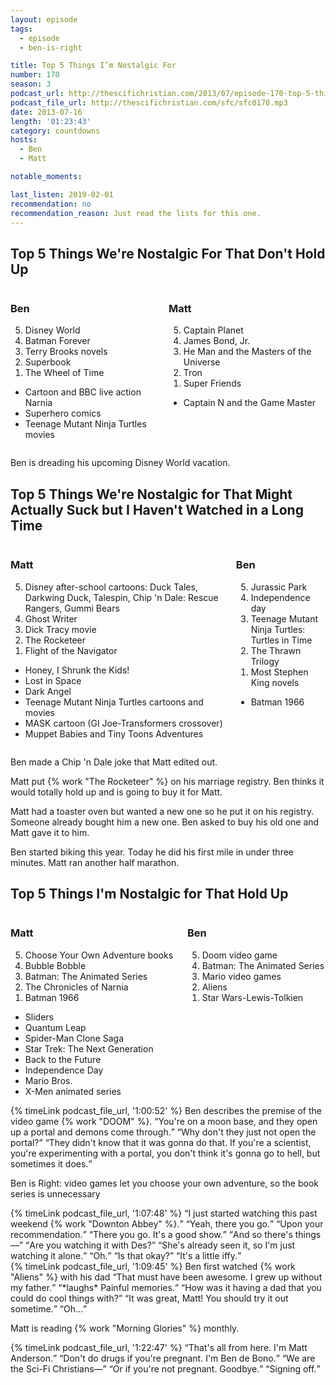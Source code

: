```yaml
---
layout: episode
tags:
  - episode
  - ben-is-right

title: Top 5 Things I’m Nostalgic For
number: 170
season: 3
podcast_url: http://thescifichristian.com/2013/07/episode-170-top-5-things-im-nostalgic-for/
podcast_file_url: http://thescifichristian.com/sfc/sfc0170.mp3
date: 2013-07-16
length: '01:23:43'
category: countdowns
hosts:
  - Ben
  - Matt

notable_moments:

last_listen: 2019-02-01
recommendation: no
recommendation_reason: Just read the lists for this one.
---
```


<div class="top-five">
  <h2 class="has-text-centered">Top 5 Things We're Nostalgic For That Don't Hold Up</h2>
  <div class="columns">
    <div class="column ben">
      <h3>Ben</h3>
      <ol reversed>
        <li>Disney World
        <li>Batman Forever
        <li>Terry Brooks novels
        <li>Superbook
        <li>The Wheel of Time 
      </ol>
      <ul class="runner-ups">
        <li>Cartoon and BBC live action Narnia
        <li>Superhero comics
        <li>Teenage Mutant Ninja Turtles movies
      </ul>
    </div>
    <div class="column matt">
      <h3>Matt</h3>
      <ol reversed>
        <li>Captain Planet
        <li>James Bond, Jr.
        <li>He Man and the Masters of the Universe
        <li>Tron
        <li>Super Friends
      </ol>
      <ul class="runner-ups">
        <li>Captain N and the Game Master
      </ul>
    </div>
  </div>
</div>

Ben is dreading his upcoming Disney World vacation. 

<div class="top-five">
  <h2 class="has-text-centered">Top 5 Things We're Nostalgic for That Might Actually Suck but I Haven't Watched in a Long Time</h2>
  <div class="columns">
    <div class="column matt">
      <h3>Matt</h3>
      <ol reversed>
        <li>Disney after-school cartoons: Duck Tales, Darkwing Duck, Talespin, Chip 'n Dale: Rescue Rangers, Gummi Bears
        <li>Ghost Writer
        <li>Dick Tracy movie
        <li>The Rocketeer 
        <li>Flight of the Navigator
      </ol>
      <ul class="runner-ups">
        <li>Honey, I Shrunk the Kids!
        <li>Lost in Space
        <li>Dark Angel
        <li>Teenage Mutant Ninja Turtles cartoons and movies
        <li>MASK cartoon (GI Joe-Transformers crossover) 
        <li>Muppet Babies and Tiny Toons Adventures
      </ul>
    </div>
    <div class="column ben">
      <h3>Ben</h3>
      <ol reversed>
        <li>Jurassic Park 
        <li>Independence day 
        <li>Teenage Mutant Ninja Turtles: Turtles in Time 
        <li>The Thrawn Trilogy
        <li>Most Stephen King novels
      </ol>
      <ul class="runner-ups">
        <li>Batman 1966
      </ul>
    </div>
  </div>
</div>

Ben made a Chip 'n Dale joke that Matt edited out. 

Matt put {% work "The Rocketeer" %} on his marriage registry. Ben thinks it would totally hold up and is going to buy it for Matt.

Matt had a toaster oven but wanted a new one so he put it on his registry. Someone already bought him a new one. Ben asked to buy his old one and Matt gave it to him.

Ben started biking this year. Today he did his first mile in under three minutes. Matt ran another half marathon.

<div class="top-five">
  <h2 class="has-text-centered">Top 5 Things I'm Nostalgic for That Hold Up</h2>
  <div class="columns">
    <div class="column matt">
      <h3>Matt</h3>
      <ol reversed>
        <li>Choose Your Own Adventure books
        <li>Bubble Bobble
        <li>Batman: The Animated Series 
        <li>The Chronicles of Narnia
        <li>Batman 1966 
      </ol>
      <ul class="runner-ups">
        <li>Sliders 
        <li>Quantum Leap
        <li>Spider-Man Clone Saga 
        <li>Star Trek: The Next Generation
        <li>Back to the Future
        <li>Independence Day
        <li>Mario Bros. 
        <li>X-Men animated series
      </ul>
    </div>
    <div class="column matt">
      <h3>Ben</h3>
      <ol reversed>
        <li>Doom video game
        <li>Batman: The Animated Series 
        <li>Mario video games 
        <li>Aliens
        <li>Star Wars-Lewis-Tolkien 
      </ol>
    </div>
  </div>
</div>

<div class="quote">
  {% timeLink podcast_file_url, '1:00:52' %}
  <span class="quote-context is-size-6">Ben describes the premise of the video game {% work "DOOM" %}.</span>
  <q class="ben">You're on a moon base, and they open up a portal and demons come through.</q>
  <q class="matt">Why don't they just not open the portal?</q>
  <q class="ben">They didn't know that it was gonna do that. If you're a scientist, you're experimenting with a portal, you don't think it's gonna go to hell, but sometimes it does.</q>
</div>

Ben is Right: video games let you choose your own adventure, so the book series is unnecessary

<div class="quote">
  {% timeLink podcast_file_url, '1:07:48' %}
  <q class="matt">I just started watching this past weekend {% work "Downton Abbey" %}.</q>
  <q class="ben">Yeah, there you go.</q>
  <q class="matt">Upon your recommendation.</q>
  <q class="ben">There you go. It's a good show.</q>
  <q class="matt">And so there's things—</q>
  <q class="ben">Are you watching it with Des?</q>
  <q class="matt">She's already seen it, so I'm just watching it alone.</q>
  <q class="ben">Oh.</q>
  <q class="matt">Is that okay?</q>
  <q class="ben">It's a little iffy.</q>
</div>

<div class="quote">
  {% timeLink podcast_file_url, '1:09:45' %}
  <span class="quote-context is-size-6">Ben first watched {% work "Aliens" %} with his dad</span>
  <q class="matt">That must have been awesome. I grew up without my father.</q>
  <q class="ben">*laughs* Painful memories.</q>
  <q class="matt">How was it having a dad that you could do cool things with?</q>
  <q class="ben">It was great, Matt! You should try it out sometime.</q>
  <q class="matt">Oh...</q>
</div>

Matt is reading {% work "Morning Glories" %} monthly. 

<div class="quote">
  {% timeLink podcast_file_url, '1:22:47' %}
  <span class="quote-context is-size-6"></span>
  <q class="matt">That's all from here. I'm Matt Anderson.</q>
  <q class="ben">Don't do drugs if you're pregnant. I'm Ben de Bono.</q>
  <q class="matt">We are the Sci-Fi Christians—</q>
  <q class="ben">Or if you're not pregnant. Goodbye.</q>
  <q class="matt">Signing off.</q>
</div>